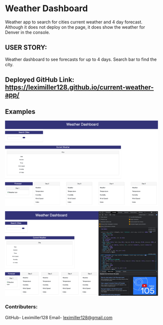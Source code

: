 # Weather Dashboard

Weather app to search for cities current weather and 4 day forecast. Although it does not deploy on the page, it does show the weather for Denver in the console.

## USER STORY:

Weather dashboard to see forecasts for up to 4 days. Search bar to find the city.

## Deployed GitHub Link: https://leximiller128.github.io/current-weather-app/

## Examples

![without console](./Screen%20Shot%202022-11-16%20at%201.27.48%20PM.png)

![with app running in console](./Screen%20Shot%202022-11-16%20at%201.31.51%20PM.png)

### Contributers:

GitHub- Leximiller128
Email- leximiller128@gmail.com
